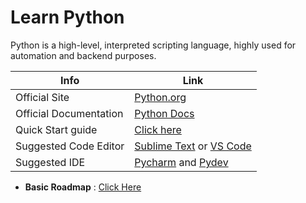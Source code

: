 # Learn Python 
Python is a high-level, interpreted scripting language, highly used for automation and backend purposes.

| Info  | Link|
| ------------- | ------------- |
| Official Site  | [Python.org](https://python.org)  |
| Official Documentation  | [Python Docs](https://docs.python.org)  |
|Quick Start guide|[Click here](https://www.python.org/about/gettingstarted/)|
| Suggested Code Editor  | [Sublime Text](http://www.sublimetext.com/) or [VS Code](code.visualstudio.com)  |
| Suggested IDE  |[Pycharm](https://www.jetbrains.com/pycharm/) and [Pydev](http://pydev.org/)  |

- **Basic Roadmap** : <a href='https://github.com/thegeekyb0y/learnpython/blob/c14bc8ad90e394e25d42818795a1a2e1e0d70958/roadmap.md' target='_blank'>Click Here</a>
